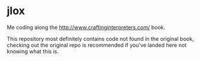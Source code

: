 # jlox

Me coding along the http://www.craftinginterpreters.com/ book.

This repository most definitely contains code not found in the original book,
checking out the original repo is recommended if you've landed here not
knowing what this is.

